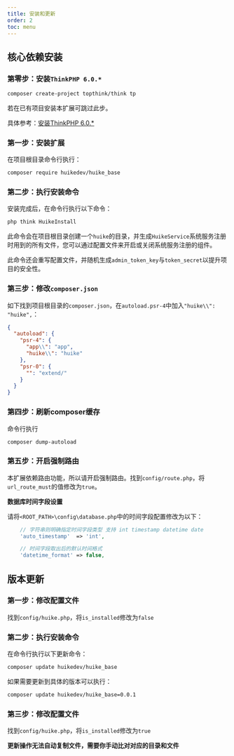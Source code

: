 ```yaml
---
title: 安装和更新
order: 2
toc: menu
---
```

## 核心依赖安装

### 第零步：安装`ThinkPHP 6.0.*`
```bash
composer create-project topthink/think tp
```
<Alert type="error">
若在已有项目安装本扩展可跳过此步。
</Alert>

具体参考：[安装ThinkPHP 6.0.*](https://www.kancloud.cn/manual/thinkphp6_0/1037481)

### 第一步：安装扩展

在项目根目录命令行执行：

```bash
composer require huikedev/huike_base
```

### 第二步：执行安装命令
安装完成后，在命令行执行以下命令：

```bash
php think HuikeInstall
```
此命令会在项目根目录创建一个`huike`的目录，并生成`HuikeService`系统服务注册时用到的所有文件，您可以通过配置文件来开启或关闭系统服务注册的组件。

此命令还会重写配置文件，并随机生成`admin_token_key`与`token_secret`以提升项目的安全性。

### 第三步：修改`composer.json`
如下找到项目根目录的`composer.json`，在`autoload.psr-4`中加入`"huike\\": "huike",`：
```json
{
  "autoload": {
    "psr-4": {
      "app\\": "app",
      "huike\\": "huike"
    },
    "psr-0": {
      "": "extend/"
    }
  }
}
```
### 第四步：刷新composer缓存

命令行执行

```bash
composer dump-autoload
```

### 第五步：开启强制路由

本扩展依赖路由功能，所以请开启强制路由。找到`config/route.php`，将`url_route_must`的值修改为`true`。

**数据库时间字段设置**

请将`<ROOT_PATH>\config\database.php`中的时间字段配置修改为以下：

```php
    // 字符串则明确指定时间字段类型 支持 int timestamp datetime date
    'auto_timestamp'  => 'int',

    // 时间字段取出后的默认时间格式
    'datetime_format' => false,
```

## 版本更新

### 第一步：修改配置文件

找到`config/huike.php`，将`is_installed`修改为`false`

### 第二步：执行安装命令

在命令行执行以下更新命令：

```bash
composer update huikedev/huike_base
```
如果需要更新到具体的版本可以执行：

```bash
composer update huikedev/huike_base=0.0.1
```
### 第三步：修改配置文件

找到`config/huike.php`，将`is_installed`修改为`true`

**更新操作无法自动复制文件，需要你手动比对对应的目录和文件**

